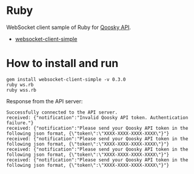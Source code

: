 # Ruby

WebSocket client sample of Ruby for [Qoosky API](https://www.qoosky.dev/docs/apis/).

- [websocket-client-simple](https://github.com/shokai/websocket-client-simple)

# How to install and run

```
gem install websocket-client-simple -v 0.3.0
ruby ws.rb
ruby wss.rb
```

Response from the API server:

```
Successfully connected to the API server.
received: {"notification":"Invalid Qoosky API token. Authentication failure."}
received: {"notification":"Please send your Qoosky API token in the following json format, {\"token\":\"XXXX-XXXX-XXXX-XXXX\"}"}
received: {"notification":"Please send your Qoosky API token in the following json format, {\"token\":\"XXXX-XXXX-XXXX-XXXX\"}"}
received: {"notification":"Please send your Qoosky API token in the following json format, {\"token\":\"XXXX-XXXX-XXXX-XXXX\"}"}
received: {"notification":"Please send your Qoosky API token in the following json format, {\"token\":\"XXXX-XXXX-XXXX-XXXX\"}"}
```
